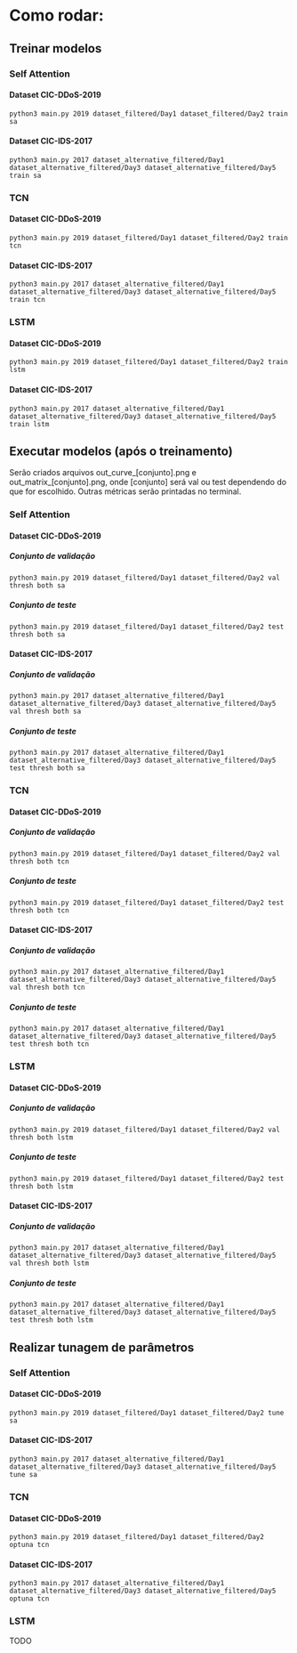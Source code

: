 # Como rodar:

## Treinar modelos

### Self Attention

#### Dataset CIC-DDoS-2019
```console
python3 main.py 2019 dataset_filtered/Day1 dataset_filtered/Day2 train sa
```

#### Dataset CIC-IDS-2017
```console
python3 main.py 2017 dataset_alternative_filtered/Day1 dataset_alternative_filtered/Day3 dataset_alternative_filtered/Day5 train sa
```

### TCN

#### Dataset CIC-DDoS-2019
```console
python3 main.py 2019 dataset_filtered/Day1 dataset_filtered/Day2 train tcn
```

#### Dataset CIC-IDS-2017
```console
python3 main.py 2017 dataset_alternative_filtered/Day1 dataset_alternative_filtered/Day3 dataset_alternative_filtered/Day5 train tcn
```

### LSTM

#### Dataset CIC-DDoS-2019
```console
python3 main.py 2019 dataset_filtered/Day1 dataset_filtered/Day2 train lstm
```

#### Dataset CIC-IDS-2017
```console
python3 main.py 2017 dataset_alternative_filtered/Day1 dataset_alternative_filtered/Day3 dataset_alternative_filtered/Day5 train lstm
```

## Executar modelos (após o treinamento)

<p>Serão criados arquivos out_curve_[conjunto].png e out_matrix_[conjunto].png, onde [conjunto] será val ou test
dependendo do que for escolhido. Outras métricas serão printadas no terminal.</p>

### Self Attention

#### Dataset CIC-DDoS-2019
##### Conjunto de validação
```console
python3 main.py 2019 dataset_filtered/Day1 dataset_filtered/Day2 val thresh both sa
```
##### Conjunto de teste
```console
python3 main.py 2019 dataset_filtered/Day1 dataset_filtered/Day2 test thresh both sa
```

#### Dataset CIC-IDS-2017
##### Conjunto de validação
```console
python3 main.py 2017 dataset_alternative_filtered/Day1 dataset_alternative_filtered/Day3 dataset_alternative_filtered/Day5 val thresh both sa
```
##### Conjunto de teste
```console
python3 main.py 2017 dataset_alternative_filtered/Day1 dataset_alternative_filtered/Day3 dataset_alternative_filtered/Day5 test thresh both sa
```


### TCN

#### Dataset CIC-DDoS-2019
##### Conjunto de validação
```console
python3 main.py 2019 dataset_filtered/Day1 dataset_filtered/Day2 val thresh both tcn
```
##### Conjunto de teste
```console
python3 main.py 2019 dataset_filtered/Day1 dataset_filtered/Day2 test thresh both tcn
```

#### Dataset CIC-IDS-2017
##### Conjunto de validação
```console
python3 main.py 2017 dataset_alternative_filtered/Day1 dataset_alternative_filtered/Day3 dataset_alternative_filtered/Day5 val thresh both tcn
```
##### Conjunto de teste
```console
python3 main.py 2017 dataset_alternative_filtered/Day1 dataset_alternative_filtered/Day3 dataset_alternative_filtered/Day5 test thresh both tcn
```

### LSTM

#### Dataset CIC-DDoS-2019
##### Conjunto de validação
```console
python3 main.py 2019 dataset_filtered/Day1 dataset_filtered/Day2 val thresh both lstm
```
##### Conjunto de teste
```console
python3 main.py 2019 dataset_filtered/Day1 dataset_filtered/Day2 test thresh both lstm
```

#### Dataset CIC-IDS-2017
##### Conjunto de validação
```console
python3 main.py 2017 dataset_alternative_filtered/Day1 dataset_alternative_filtered/Day3 dataset_alternative_filtered/Day5 val thresh both lstm
```
##### Conjunto de teste
```console
python3 main.py 2017 dataset_alternative_filtered/Day1 dataset_alternative_filtered/Day3 dataset_alternative_filtered/Day5 test thresh both lstm
```

## Realizar tunagem de parâmetros

### Self Attention

#### Dataset CIC-DDoS-2019
```console
python3 main.py 2019 dataset_filtered/Day1 dataset_filtered/Day2 tune sa
```

#### Dataset CIC-IDS-2017
```console
python3 main.py 2017 dataset_alternative_filtered/Day1 dataset_alternative_filtered/Day3 dataset_alternative_filtered/Day5 tune sa
```

### TCN

#### Dataset CIC-DDoS-2019
```console
python3 main.py 2019 dataset_filtered/Day1 dataset_filtered/Day2 optuna tcn
```
#### Dataset CIC-IDS-2017
```console
python3 main.py 2017 dataset_alternative_filtered/Day1 dataset_alternative_filtered/Day3 dataset_alternative_filtered/Day5 optuna tcn
```

### LSTM
TODO

